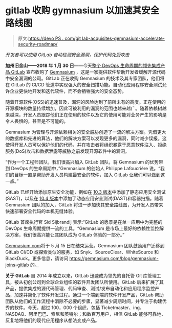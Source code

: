 # gitlab 收购 gymnasium 以加速其安全路线图

> 原文:[https://devo PS . com/git lab-acquisites-gemnasium-accelerate-security-roadmap/](https://devops.com/gitlab-acquires-gemnasium-accelerate-security-roadmap/)

*开发者可以使用 GitLab 自动检测安全漏洞，保护代码免受攻击*

**加州旧金山——2018 年 1 月 30 日**——今天[整个 DevOps 生命周期的领先集成产品 GitLab](https://about.gitlab.com/) 宣布收购了 [Gemnasium](https://gemnasium.com/) ，这是一家提供软件帮助开发者缓解开源代码中安全漏洞的公司。GitLab 正在收购 Gemnasium 的技术及其专家团队，他们将在 GitLab 的 CI/CD 管道中实现强大的安全扫描功能。自动化应用程序安全测试允许企业更快地开发和迭代软件，而不会牺牲强大的安全态势。

 随着开源软件(OSS)的迅速普及，漏洞的风险达到了前所未有的高度。正在使用的开源模块的数量持续增加，因此可被利用的漏洞的范围也越来越广。随着依赖树越来越深，开发人员跟踪他们正在使用的软件以及它的使用可能对业务产生的影响是令人畏惧的，甚至是不可能的。

Gemnasium 为管理与开源依赖相关的安全威胁创造了一流的解决方案。凭借更大的数据库和先进的算法，他们的解决方案可以发现更多的漏洞，同时减少误报。这使得开发人员可以保护他们的代码，并在攻击者将组织暴露于恶意软件注入、拒绝服务(DoS)攻击和数据泄露等威胁之前发现开源软件中的漏洞。

“作为一个工程师团队，我们很高兴加入 GitLab 团队，将 Gemnasium 的优势带到 DevOps 的生命周期中，”Gemnasium 的创始人 Philippe Lafoucrière 说。“我们的目标一直是帮助开发人员构建最安全的软件，加入 GitLab 让我们可以做到这一点。”

GitLab 已经开始添加原生安全功能，例如在 [10.3 版本](https://about.gitlab.com/2017/12/22/gitlab-10-3-released/)中添加了静态应用安全测试(SAST)，以及在 [10.4 版本](https://about.gitlab.com/2018/01/22/gitlab-10-4-released/)中添加了动态应用安全测试(DAST)和容器扫描。随着 Gemnasium 团队的加入，GitLab 将进一步加快其安全路线图，为开发人员带来快速部署安全代码的本机无缝体验。

GitLab 首席执行官 Sid Sijbrandij 表示:“GitLab 的愿景是在单一应用中为完整的 DevOps 生命周期提供一流的工具。“Gemnasium 是市场上最好的依赖性监控解决方案，我们很高兴能让其团队成为 GitLab 体验的一部分。”

[Gemnasium.com](https://gemnasium.com/)将于 5 月 15 日在结束运营。Gemnasium 团队鼓励用户迁移到 GitLab CI/CD 或探索类似的服务，如 Snyk、SourceClear、WhiteSource 和 BlackDuck。更多信息，请访问 https://gemnasium.com/blog/gemnasium-joins-gitlab 的[。](https://gemnasium.com/blog/gemnasium-joins-gitlab)

**关于 GitLab**
自 2014 年成立以来，GitLab 迅速成为领先的自托管 Git 库管理工具，被从初创公司到全球企业组织的软件开发团队所使用。GitLab 后来扩展了其产品，提供集成的源代码管理、代码审查、测试/发布自动化和应用程序监控产品，加速并简化了软件开发过程。通过一个端到端的软件开发产品，GitLab 帮助团队从他们的工作流程中消除不必要的步骤，显著减少周期时间，并专注于构建优秀的软件。今天，超过 100，000 个组织，包括 Ticketmaster、ing、NASDAQ、阿里巴巴、索尼和英特尔；和数百万用户，相信 GitLab 能够可靠地、反复地将他们的现代应用程序从想法变成产品。